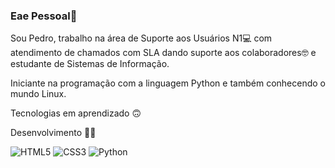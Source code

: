 ### Eae Pessoal👋

Sou Pedro, trabalho na área de Suporte aos Usuários N1💻 com atendimento de chamados com SLA dando suporte aos colaboradores🤓 e estudante de Sistemas de Informação.

Iniciante na programação com a linguagem Python e também conhecendo o mundo Linux.

Tecnologias em aprendizado 🙃

Desenvolvimento 👨‍💻

<img alt="HTML5" src="https://img.shields.io/badge/html5%20-%23E34F26.svg?&style=for-the-badge&logo=html5&logoColor=white"/>

<img alt="CSS3" src="https://img.shields.io/badge/css3%20-%231572B6.svg?&style=for-the-badge&logo=css3&logoColor=white"/>

<img alt="Python" src="https://img.shields.io/badge/python%20-%2314354C.svg?&style=for-the-badge&logo=python&logoColor=white"/>








